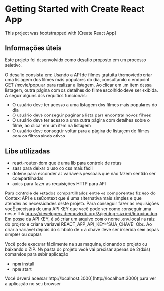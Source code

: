 # Getting Started with Create React App

This project was bootstrapped with [Create React App]

## Informações úteis

Este projeto foi desenvolvido como desafio proposto em um processo seletivo.

O desafio consistia em:
Usando a API de filmes gratuita themoviedb criar uma listagem dos filmes mais populares do dia, consultando o endpoint GET /movie/popular para realizar a listagem. 
Ao clicar em um item dessa listagem, outra página com os detalhes do filme escolhido deve ser exibida. 
A seguir alguns dos requitios funcionais:
- O usuário deve ter acesso a uma listagem dos filmes mais populares do dia
- O usuário deve conseguir paginar a lista para encontrar novos filmes
- O usuário deve ter acesso a uma outra página com detalhes sobre o filme, ao clicar em um item na listagem
- O usuário deve conseguir voltar para a página de listagem de filmes com os filtros ainda ativos

## Libs utilizadas

- react-router-dom que é uma lib para controle de rotas 
- sass para deixar o uso do css mais fácil
- dotenv para esconder as variaveis pessoais que não fazem sentido ser compartilhadas 
- axios para fazer as requisições HTTP para API

Para controle de estados compartilhados entre os componentes fiz uso do Context API e useContext que é uma alternativa mais simples e que atendeu as necessidades deste projeto.
Para conseguir fazer as requisições vocÊ precisará de uma API KEY que você pode ver como conseguir uma neste link https://developers.themoviedb.org/3/getting-started/introduction.
Em posse da API KEY, é só criar um arquivo com o nome .env.local na raiz do projeto e criar a variavel REACT_APP_API_KEY='SUA_CHAVE'
Obs. Ao criar a variavel depois do simbolo de = a chave deve ser inserida sem aspas simples ou duplas.

Você pode executar fácilmente na sua maquina, clonando o projeto ou baixando o ZIP.
Na pasta do projeto você vai precisar apenas de 2(dois) comandos para subir aplicação
- npm install
- npm start

Você deverá acessar http://localhost:3000](http://localhost:3000) para ver a aplicação no seu browser.
